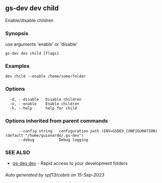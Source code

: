 ## gs-dev dev child

Enable/disable children

### Synopsis

use arguments 'enable' or 'disable'

```
gs-dev dev child [flags]
```

### Examples

```
dev child --enable /home/some/folder
```

### Options

```
  -d, --disable   Disable children
  -e, --enable    Enable children
  -h, --help      help for child
```

### Options inherited from parent commands

```
      --config string   configuration path (ENV=GSDEV_CONFIGURATION) (default "/home/guionardo/.gs-dev")
      --debug           Debug logging
```

### SEE ALSO

* [gs-dev dev](gs-dev_dev.md)	 - Rapid access to your development folders

###### Auto generated by spf13/cobra on 15-Sep-2023
